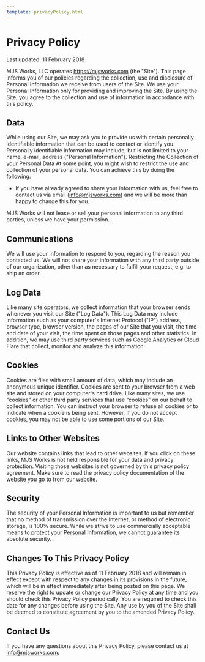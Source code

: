 ```yaml
---
template: privacyPolicy.html
---
```


# Privacy Policy

Last updated: 11 February 2018

MJS Works, LLC operates https://mjsworks.com (the "Site"). This page informs you of our policies regarding the collection, use and disclosure of Personal Information we receive from users of the Site.
We use your Personal Information only for providing and improving the Site. By using the Site, you agree to the collection and use of information in accordance with this policy.

## Data

While using our Site, we may ask you to provide us with certain personally identifiable information that can be used to contact or identify you. Personally identifiable information may include, but is not limited to your name, e-mail, address ("Personal Information").
Restricting the Collection of your Personal Data
At some point, you might wish to restrict the use and collection of your personal data. You can achieve this by doing the following: 

* If you have already agreed to share your information with us, feel free to contact us via email ([info@mjsworks.com](mailto:info@mjsworks.com)) and we will be more than happy to change this for you.

MJS Works will not lease or sell your personal information to any third parties, unless we have your permission.

## Communications
We will use your information to respond to you, regarding the reason you contacted us. We will not share your information with any third party outside of our organization, other than as necessary to fulfill your request, e.g. to ship an order.

## Log Data
Like many site operators, we collect information that your browser sends whenever you visit our Site ("Log Data").
This Log Data may include information such as your computer's Internet Protocol ("IP") address, browser type, browser version, the pages of our Site that you visit, the time and date of your visit, the time spent on those pages and other statistics.
In addition, we may use third party services such as Google Analytics or Cloud Flare that collect, monitor and analyze this information

## Cookies
Cookies are files with small amount of data, which may include an anonymous unique identifier. Cookies are sent to your browser from a web site and stored on your computer's hard drive. 
Like many sites, we use "cookies" or other third party services that use “cookies” on our behalf to collect information. You can instruct your browser to refuse all cookies or to indicate when a cookie is being sent. However, if you do not accept cookies, you may not be able to use some portions of our Site.

## Links to Other Websites
Our website contains links that lead to other websites. If you click on these links, MJS Works is not held responsible for your data and privacy protection. Visiting those websites is not governed by this privacy policy agreement. Make sure to read the privacy policy documentation of the website you go to from our website.

## Security
The security of your Personal Information is important to us but remember that no method of transmission over the Internet, or method of electronic storage, is 100% secure. While we strive to use commercially acceptable means to protect your Personal Information, we cannot guarantee its absolute security.

## Changes To This Privacy Policy
This Privacy Policy is effective as of 11 February 2018 and will remain in effect except with respect to any changes in its provisions in the future, which will be in effect immediately after being posted on this page. We reserve the right to update or change our Privacy Policy at any time and you should check this Privacy Policy periodically. You are required to check this date for any changes before using the Site.  Any use by you of the Site shall be deemed to constitute agreement by you to the amended Privacy Policy.

## Contact Us
If you have any questions about this Privacy Policy, please contact us at [info@mjsworks.com](mailto:info@mjsworks.com).

